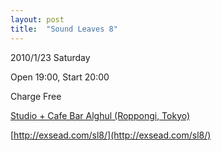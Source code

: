 ```yaml
---
layout: post
title:  "Sound Leaves 8"
---
```

2010/1/23 Saturday

Open 19:00, Start 20:00 

Charge Free

[Studio + Cafe Bar Alghul (Roppongi, Tokyo)](http://alghul.com/)

[http://exsead.com/sl8/](http://exsead.com/sl8/)
